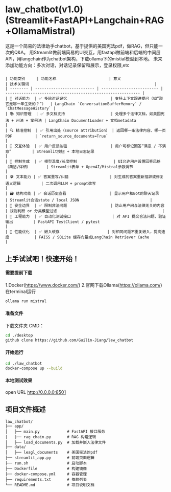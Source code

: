 # law_chatbot(v1.0)(Streamlit+FastAPI+Langchain+RAG+OllamaMistral)
这是一个简易的法律助手chatbot，基于提供的美国宪法pdf，做RAG，但只能一次的Q&A。
用Streamlit做前端简易的UI交互，用fastapi做前端和后端的中间层API，用langchain作为chatbot架构，下载ollama下的mistial模型到本地。
未来添加功能方向：多次对话，对话记录保留和展示，登录权限,etc

#####
```text
| 功能类别     | 功能名称                       | 意义                        | 技术关键词                                                       |
| -------- | -------------------------- | ------------------------- | ----------------------------------------------------------- |
| 🧠 对话能力  | ✅ 多轮对话记忆                   | 支持上下文跟进提问（如“那它是哪一年生效的？”）  | LangChain `ConversationBufferMemory` / `ChatMessageHistory` |
| 📚 知识管理  | ✅ 多文档支持                    | 处理多个法律文档，如美国宪法 + 州法 + 案例法 | LangChain DocumentLoader + 文档metadata                       |
| 🔍 精准控制  | ✅ 引用出处（source attribution） | 返回哪一条法律内容、哪一页PDF          | `return_source_documents=True`                              |
| 🧩 交互体验  | ✅ 用户反馈按钮                   | 用户可标记回答“满意 / 不满意”         | Streamlit按钮 + 本地日志记录                                        |
| 💬 控制生成  | ✅ 模型温度/长度控制                | UI允许用户设置回答风格（简洁/详细）       | Streamlit表单 + OpenAI/Mistral参数调节                            |
| 🛠️ 文本能力 | ✅ 答案重写/纠错                  | 对生成的答案重新措辞或修复语义逻辑         | 二次调用LLM + prompt改写                                          |
| 🗃️ 结构功能 | ✅ 会话历史查看                   | 显示用户和Bot的聊天记录             | Streamlit会话state / local JSON                               |
| 🔐 安全边界  | ✅ 限制非法问题                   | 防止用户问与法律无关的内容             | 规则判断 or 分类模型过滤                                              |
| 🧪 工程能力  | ✅ 自动化测试接口                  | 对 API 提交合法问题，验证输出         | FastAPI TestClient / pytest                                 |
| 🚀 性能优化  | ✅ 嵌入缓存                     | 对相同问题不重复嵌入，提高速度           | FAISS / SQLite 缓存向量或LangChain Retriever Cache               |
```

## 上手试试吧！快速开始！
#### 需要提前下载
1.Docker(https://www.docker.com/)
2.官网下载Ollama(https://ollama.com/) 
  在terminal运行
  ```bash
  ollama run mistral
  ```

#### 准备文件
下载文件夹 CMD：
```bash
cd ./desktop
github clone https://github.com/Guilin-Jiang/law_chatbot
```

#### 开始运行
```bash
cd ./law_chatbot
docker-compose up --build
```

#### 本地测试效果
open URL http://0.0.0.0:8501

## 项目文件概述
```text
law_chatbot/
├── app/
│   ├── main.py            # FastAPI 接口服务
│   ├── rag_chain.py       # RAG 构建逻辑
│   ├── load_documents.py  # 加载并嵌入法律文件
├── data/
│   ├── leagl_documents    # 美国宪法的pdf
├── streamlit_app.py       # 前端页面逻辑
├── run.sh                 # 启动脚本
├── Dockerfile             # 构建镜像
├── docker-compose.yml     # 容器管理
├── requirements.txt       # 依赖列表
└── README.md              # 项目说明文档
```
